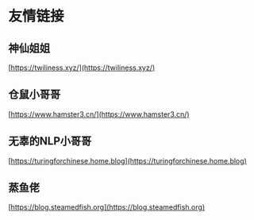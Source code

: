 # 友情链接

## 神仙姐姐

[https://twiliness.xyz/](https://twiliness.xyz/)

## 仓鼠小哥哥

[https://www.hamster3.cn/](https://www.hamster3.cn/)

## 无辜的NLP小哥哥

[https://turingforchinese.home.blog](https://turingforchinese.home.blog)

## 蒸鱼佬

[https://blog.steamedfish.org](https://blog.steamedfish.org)
